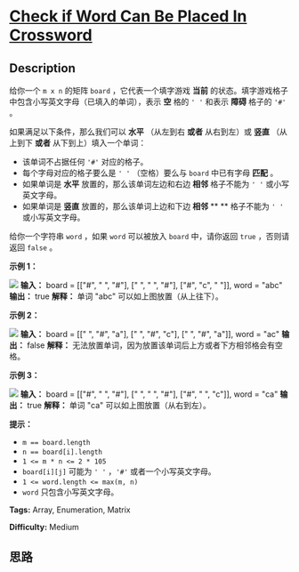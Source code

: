 # [Check if Word Can Be Placed In Crossword][title]

## Description

给你一个 `m x n` 的矩阵 `board` ，它代表一个填字游戏  **当前**  的状态。填字游戏格子中包含小写英文字母（已填入的单词），表示
**空**  格的 `' '` 和表示  **障碍**  格子的 `'#'` 。

如果满足以下条件，那么我们可以 **水平**  （从左到右 **或者**  从右到左）或 **竖直**  （从上到下 **或者**
从下到上）填入一个单词：

  * 该单词不占据任何 `'#'` 对应的格子。
  * 每个字母对应的格子要么是 `' '` （空格）要么与 `board` 中已有字母 **匹配**  。
  * 如果单词是 **水平**  放置的，那么该单词左边和右边 **相邻**  格子不能为 `' '` 或小写英文字母。
  * 如果单词是  **竖直**  放置的，那么该单词上边和下边  **相邻** ** ** 格子不能为 `' '` 或小写英文字母。

给你一个字符串 `word` ，如果 `word` 可以被放入 `board` 中，请你返回 `true` ，否则请返回 `false` 。



**示例 1：**

![](https://assets.leetcode.com/uploads/2021/09/18/crossword-1.png)
            **输入：** board = [["#", " ", "#"], [" ", " ", "#"], ["#", "c", " "]], word = "abc"    **输出：** true    **解释：** 单词 "abc" 可以如上图放置（从上往下）。    

**示例 2：**

![](https://assets.leetcode.com/uploads/2021/09/18/c2.png)
            **输入：** board = [[" ", "#", "a"], [" ", "#", "c"], [" ", "#", "a"]], word = "ac"    **输出：** false    **解释：** 无法放置单词，因为放置该单词后上方或者下方相邻格会有空格。

**示例 3：**

![](https://assets.leetcode.com/uploads/2021/09/18/crossword-2.png)
            **输入：** board = [["#", " ", "#"], [" ", " ", "#"], ["#", " ", "c"]], word = "ca"    **输出：** true    **解释：** 单词 "ca" 可以如上图放置（从右到左）。    



**提示：**

  * `m == board.length`
  * `n == board[i].length`
  * `1 <= m * n <= 2 * 105`
  * `board[i][j]` 可能为 `' '` ，`'#'` 或者一个小写英文字母。
  * `1 <= word.length <= max(m, n)`
  * `word` 只包含小写英文字母。


**Tags:** Array, Enumeration, Matrix

**Difficulty:** Medium

## 思路

[title]: https://leetcode-cn.com/problems/check-if-word-can-be-placed-in-crossword
